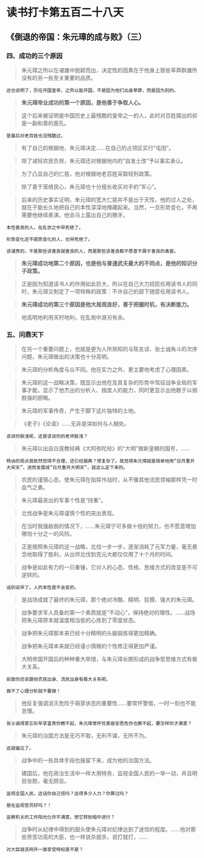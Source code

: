 # 读书打卡第五百二十八天
## 《倒退的帝国：朱元璋的成与败》（三）

### 四、成功的三个原因
> 朱元璋之所以在诸雄中脱颖而出，决定性的因素在于他身上那些草莽群雄所没有的另一些至关重要的品质。
```
这也说明了，历任开国皇帝，之所以能开国，不是因为他们出身草莽，而是因为别的。
```
> **朱元璋帝业成功的第一个原因，是他善于争取人心。**

> 这个后来被证明是中国历史上最残酷的皇帝之一的人，此时对百姓摆出的却是一副和善的面孔。
```
登基后对老百姓也没残酷过。
```
> 有了自己的根据地，朱元璋决定……在自己的占领区实行“屯田”。

> 除了减轻农民负担，朱元璋还对根据地内的“自发土改”予以事实承认。

> 为了凸显自己的仁慈，他对根据地老百姓采取轻刑政策。

> 除了善于笼络民心，朱元璋也十分擅长收买对手的“军心”。

> 后来的历史事实证明，朱元璋的宽大仁慈并不是出于天性，他的过人之处，就在于能长久地把自己的本性深深地掩藏起来。当然，一旦形势变化，不再需要他继续表演，他会马上露出自己的獠牙。
```
本性善良的人，在乱世之中早死绝了。

形势变化还不顺势变化的人，也早死绝了。

该谴责的，不是那些该善良就善良的人，而是那些该善良都不愿意不屑于善良的禽兽。
```
> **朱元璋成功地第二个原因，也是他与普通武夫最大的不同点，是他的知识分子政策。**

> 正是因为知道读书人的作用如此巨大，所以在自己大力招揽任用读书人的同时，朱元璋又制定了一项特殊的政策：不许自己的部下随意任用读书人。

> **朱元璋成功的第三个原因是他大局观良好，善于把握时机，有决断能力。**

> 他高明地利用天时地利，在乱局中游刃有余。

### 五、问鼎天下

> 在另一个重要问题上，也就是更为人所熟知的与陈友谅、张士诚角斗的次序问题，朱元璋做出的决策也十分高明。

> 朱元璋的分析角度与众不同。他在实力之外，更主要地考虑了心理因素。

> 朱元璋的这一战略决策，既显示出他在及其复杂的形势中驾驭战争全局的军事才能，显示了他杰出的分析人、揣度人的能力，同时更显示出他敢于以弱胜强的胆略。

> 朱元璋的军事传奇，产生于脚下这片独特的土地。

> 《老子》《论语》……无非是讲如何与人相处。
```
该说你肤浅呢，还是该说你的老师肤浅？
```
> 朱元璋以出自白莲教经典《大阿弥陀经》的“大明”做新皇朝的国号，……
```
杨讷的观点我依然觉得不合理，还引经据典？想复杂了。我觉得朱元璋就是简单地用“日月重开大宋天”，进而发展成“日月重开大明天”，就这么定下来的。
```
> 农民的谨慎心态，使朱元璋在指挥作战时，从不像其他流民领袖那样凭一时血气之勇。

> 朱元璋最突出的军事个性是“持重”。

> 北伐战争是朱元璋谨慎个性的突出表现。

> 在当时我强敌弱的情况下，……朱元璋宁可多做十倍的努力，也不愿意增加哪怕十分之一的风险。

> 正是按照朱元璋的这一战略，北伐一步一步，逐渐消耗了元军力量，毫无悬念地取得了胜利，从出师北伐到克元大都仅仅用了十个月的时间。

> 战争是如此有力的一只重锤，它对人的心态、性格、思维方式的改变是不可逆转的。
```
话别说早了。人的本性是不会变的。
```
> 是战场成就了最终的朱元璋，那个绝对冷酷、精明、狡猾、强大的朱元璋。

> 战争要求军人具备的第一个素质就是“不动心”，保持绝对的理性。……战场把朱元璋原本就温度相当低的心炼到了零度状态。

> 战争把朱元璋那本来已经十分精明的头脑锻炼得更加精确。

> 战争把朱元璋本来就已经谨小慎微的个性修正得更加严谨。

> 大明帝国开国后的种种重大举措，与朱元璋长期形成的战争型思维方式有极大关系。
```
前面你还说跟他农民出身、流民出身有极大关系呢。

做不了心理分析就不要做！
```
> 他反复强调消灭危险于萌芽状态的重要性……要常怀警惕，一时一刻也不能怠慢。
```
张士诚得意忘形早享富贵你瞧不起，朱元璋常怀忧患居安思危你也瞧不起，要怎样你才满意？
```
> 朱元璋的治国方法是无巧不取，无利不谋，无所不为。
```
这就偏见了。
```
> 战争中的一些具体手段也报留下来，成为他的治国方法。

> 建国后，他在政治生活中一样大用特务，监视全国人民的一举一动，并且明目张胆，毫无顾忌。
```
监视全国人民，这话你自己信吗？这得多少人力？你算过吗？

是在监视官员好吗？！

监察机关的工作阳光化你不满意，想它转到暗中进行？
```
> 战争时从纪律中得到的甜头使朱元璋对纪律达到了迷信的程度。……他对那些劳苦功高的大臣，也一样说杀就杀，说打就打，……
```
对大臣就该网开一面享受特权是不是？
```